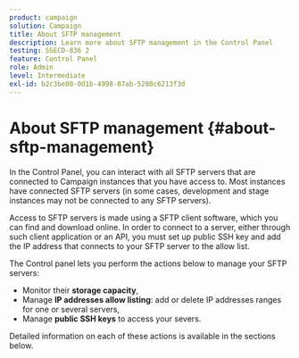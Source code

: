 ```yaml
---
product: campaign
solution: Campaign 
title: About SFTP management
description: Learn more about SFTP management in the Control Panel
testing: SSECD-836 2
feature: Control Panel
role: Admin
level: Intermediate
exl-id: b2c3be80-0d1b-4998-87ab-5280c6213f3d
---
```

# About SFTP management {#about-sftp-management}

In the Control Panel, you can interact with all SFTP servers that are connected to Campaign instances that you have access to. Most instances have connected SFTP servers (in some cases, development and stage instances may not be connected to any SFTP servers).

Access to SFTP servers is made using a SFTP client software, which you can find and download online. In order to connect to a server, either through such client application or an API, you must set up public SSH key and add the IP address that connects to your SFTP server to the allow list.

The Control panel lets you perform the actions below to manage your SFTP servers:

* Monitor their **storage capacity**,
* Manage **IP addresses allow listing**: add or delete IP addresses ranges for one or several servers,
* Manage **public SSH keys** to access your severs.

Detailed information on each of these actions is available in the sections below.
